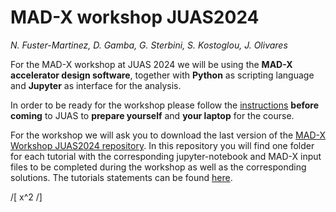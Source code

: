 # MAD-X workshop JUAS2024
*N. Fuster-Marti­nez, D. Gamba, G. Sterbini, S. Kostoglou, J. Olivares*

For the MAD-X workshop at JUAS 2024 we will be using the **MAD-X accelerator design software**, together with **Python** as scripting language and **Jupyter** as interface for the analysis. 

In order to be ready for the workshop please follow the [instructions](./installation_guide.md) **before coming** to JUAS to **prepare yourself** and **your laptop** for the course.

For the workshop we will ask you to download the last version of the [MAD-X Workshop JUAS2024 repository](https://github.com/fusterma/JUAS2024/zipball/master). In this repository you will find one folder for each tutorial with the corresponding jupyter-notebook and MAD-X input files to be completed during the workshop as well as the corresponding solutions. The tutorials statements can be found [here](./Tutorials2024.md).

/[ x^2 /]
